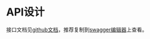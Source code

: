 # API设计
接口文档见[github文档](https://github.com/milkymoney/Dashboard/blob/master/api.yaml)，推荐复制到[swagger编辑器](https://editor.swagger.io/)上查看。
